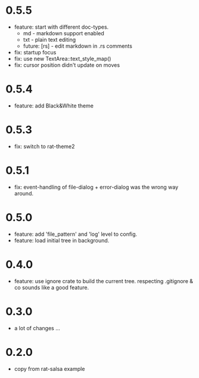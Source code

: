 # 0.5.5

* feature: start with different doc-types.
    - md - markdown support enabled
    - txt - plain text editing
    - future: \[rs\] - edit markdown in .rs comments
* fix: startup focus
* fix: use new TextArea::text_style_map()
* fix: cursor position didn't update on moves

# 0.5.4

* feature: add Black&White theme

# 0.5.3

* fix: switch to rat-theme2

# 0.5.1

* fix: event-handling of file-dialog + error-dialog was
  the wrong way around.

# 0.5.0

* feature: add 'file_pattern' and 'log' level to config.
* feature: load initial tree in background.

# 0.4.0

* feature: use ignore crate to build the current tree.
  respecting .gitignore & co sounds like a good feature.

# 0.3.0

* a lot of changes ...

# 0.2.0

* copy from rat-salsa example
